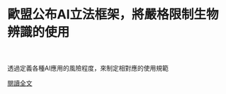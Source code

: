 # 歐盟公布AI立法框架，將嚴格限制生物辨識的使用

<!--more-->
<!--232-->
<br><br/>
透過定義各種AI應用的風險程度，來制定相對應的使用規範

[閱讀全文](https://www.ithome.com.tw/news/144009)

